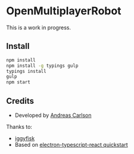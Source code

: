 # OpenMultiplayerRobot
This is a work in progress.

## Install

```bash
npm install
npm install -g typings gulp
typings install
gulp
npm start
```

## Credits
- Developed by [Andreas Carlson](http://andreascarlson.se)

Thanks to: 
- [iggyfisk](https://github.com/iggyfisk)
- Based on [electron-typescript-react quickstart](https://github.com/claudioc/electron-typescript-react-quick-start)